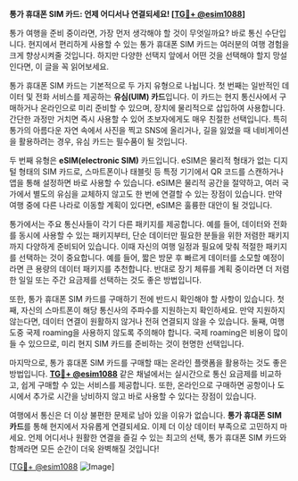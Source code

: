 **통가 휴대폰 SIM 카드: 언제 어디서나 연결되세요! [[TG💪+ @esim1088](https://t.me/s/esim1088)]**

통가 여행을 준비 중이라면, 가장 먼저 생각해야 할 것이 무엇일까요? 바로 통신 수단입니다. 현지에서 편리하게 사용할 수 있는 통가 휴대폰 SIM 카드는 여러분의 여행 경험을 크게 향상시켜줄 것입니다. 하지만 다양한 선택지 앞에서 어떤 것을 선택해야 할지 망설인다면, 이 글을 꼭 읽어보세요.

통가 휴대폰 SIM 카드는 기본적으로 두 가지 유형으로 나뉩니다. 첫 번째는 일반적인 데이터 및 전화 서비스를 제공하는 **유심(UIM) 카드**입니다. 이 카드는 현지 통신사에서 구매하거나 온라인으로 미리 준비할 수 있으며, 장치에 물리적으로 삽입하여 사용합니다. 간단한 과정만 거치면 즉시 사용할 수 있어 초보자에게도 매우 친절한 선택입니다. 특히 통가의 아름다운 자연 속에서 사진을 찍고 SNS에 올리거나, 길을 잃었을 때 네비게이션을 활용하려는 경우, 유심 카드는 필수품이 될 것입니다.

두 번째 유형은 **eSIM(electronic SIM)** 카드입니다. eSIM은 물리적 형태가 없는 디지털 형태의 SIM 카드로, 스마트폰이나 태블릿 등 특정 기기에서 QR 코드를 스캔하거나 앱을 통해 설정하면 바로 사용할 수 있습니다. eSIM은 물리적 공간을 절약하고, 여러 국가에서 별도의 유심을 교체하지 않고도 한 번에 연결할 수 있는 장점이 있습니다. 만약 여행 중에 다른 나라로 이동할 계획이 있다면, eSIM은 훌륭한 대안이 될 것입니다.

통가에서는 주요 통신사들이 각기 다른 패키지를 제공합니다. 예를 들어, 데이터와 전화를 동시에 사용할 수 있는 패키지부터, 단순 데이터만 필요한 분들을 위한 저렴한 패키지까지 다양하게 준비되어 있습니다. 이때 자신의 여행 일정과 필요에 맞춰 적절한 패키지를 선택하는 것이 중요합니다. 예를 들어, 짧은 방문 후 빠르게 데이터를 소모할 예정이라면 큰 용량의 데이터 패키지를 추천합니다. 반대로 장기 체류를 계획 중이라면 더 저렴한 일일 또는 주간 요금제를 선택하는 것도 좋은 방법입니다.

또한, 통가 휴대폰 SIM 카드를 구매하기 전에 반드시 확인해야 할 사항이 있습니다. 첫째, 자신의 스마트폰이 해당 통신사의 주파수를 지원하는지 확인하세요. 만약 지원하지 않는다면, 데이터 연결이 원활하지 않거나 전혀 연결되지 않을 수 있습니다. 둘째, 여행 도중 국제 roaming을 사용하지 않도록 주의해야 합니다. 국제 roaming은 비용이 많이 들 수 있으므로, 미리 현지 SIM 카드를 준비하는 것이 현명한 선택입니다.

마지막으로, 통가 휴대폰 SIM 카드를 구매할 때는 온라인 플랫폼을 활용하는 것도 좋은 방법입니다. **[TG💪+ @esim1088](https://t.me/s/esim1088)** 같은 채널에서는 실시간으로 통신 요금제를 비교하고, 쉽게 구매할 수 있는 서비스를 제공합니다. 또한, 온라인으로 구매하면 공항이나 도시에서 추가로 시간을 낭비하지 않고 바로 사용할 수 있다는 장점이 있습니다.

여행에서 통신은 더 이상 불편한 문제로 남아 있을 이유가 없습니다. **통가 휴대폰 SIM 카드**를 통해 현지에서 자유롭게 연결되세요. 이제 더 이상 데이터 부족으로 고민하지 마세요. 언제 어디서나 원활한 연결을 즐길 수 있는 최고의 선택, 통가 휴대폰 SIM 카드와 함께라면 모든 순간이 더욱 완벽해질 것입니다!

[[TG💪+ @esim1088](https://t.me/s/esim1088) ![Image](https://i.postimg.cc/Y0z9fWf4/image.png)]